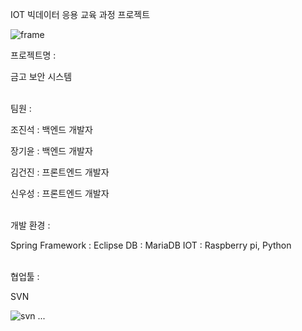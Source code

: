 IOT 빅데이터 응용 교육 과정 프로젝트

![frame](https://user-images.githubusercontent.com/82083624/221531545-cdfdc622-b675-45e3-8317-d6ad91639e2a.PNG)

프로젝트명 :

금고 보안 시스템 

<br>
팀원 : 

조진석 : 백엔드 개발자

장기윤 : 백엔드 개발자

김건진 : 프론트엔드 개발자

신우성 : 프론트엔드 개발자

<br>
개발 환경 :

Spring Framework : Eclipse
DB : MariaDB
IOT : Raspberry pi, Python

<br>
협업툴 :

SVN 

![svn](https://user-images.githubusercontent.com/82083624/221530292-c1331c82-caa0-4559-b5cc-6c32e890fa1a.PNG)
...

